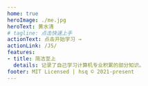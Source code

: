 ```yaml
---
home: true
heroImage: ./me.jpg
heroText: 黄水清
# tagline: 点击快速上手
actionText: 点击开始学习 →
actionLink: /JS/
features:
- title: 简洁至上
  details: 记录了自己学习计算机专业积累的部分知识。
footer: MIT Licensed | hsq © 2021-present
---
```



